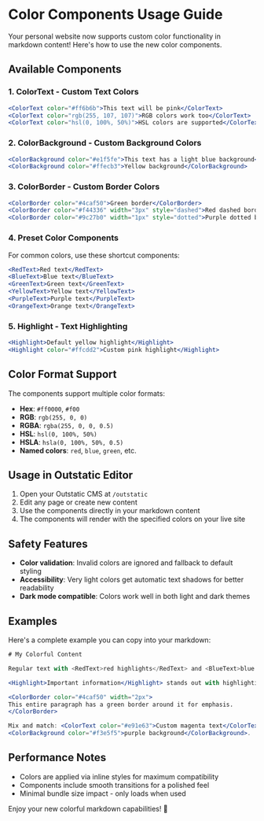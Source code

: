 # Color Components Usage Guide

Your personal website now supports custom color functionality in markdown content! Here's how to use the new color components.

## Available Components

### 1. ColorText - Custom Text Colors
```jsx
<ColorText color="#ff6b6b">This text will be pink</ColorText>
<ColorText color="rgb(255, 107, 107)">RGB colors work too</ColorText>
<ColorText color="hsl(0, 100%, 50%)">HSL colors are supported</ColorText>
```

### 2. ColorBackground - Custom Background Colors
```jsx
<ColorBackground color="#e1f5fe">This text has a light blue background</ColorBackground>
<ColorBackground color="#ffecb3">Yellow background</ColorBackground>
```

### 3. ColorBorder - Custom Border Colors
```jsx
<ColorBorder color="#4caf50">Green border</ColorBorder>
<ColorBorder color="#f44336" width="3px" style="dashed">Red dashed border</ColorBorder>
<ColorBorder color="#9c27b0" width="1px" style="dotted">Purple dotted border</ColorBorder>
```

### 4. Preset Color Components
For common colors, use these shortcut components:

```jsx
<RedText>Red text</RedText>
<BlueText>Blue text</BlueText>
<GreenText>Green text</GreenText>
<YellowText>Yellow text</YellowText>
<PurpleText>Purple text</PurpleText>
<OrangeText>Orange text</OrangeText>
```

### 5. Highlight - Text Highlighting
```jsx
<Highlight>Default yellow highlight</Highlight>
<Highlight color="#ffcdd2">Custom pink highlight</Highlight>
```

## Color Format Support

The components support multiple color formats:
- **Hex**: `#ff0000`, `#f00`
- **RGB**: `rgb(255, 0, 0)`
- **RGBA**: `rgba(255, 0, 0, 0.5)`
- **HSL**: `hsl(0, 100%, 50%)`
- **HSLA**: `hsla(0, 100%, 50%, 0.5)`
- **Named colors**: `red`, `blue`, `green`, etc.

## Usage in Outstatic Editor

1. Open your Outstatic CMS at `/outstatic`
2. Edit any page or create new content
3. Use the components directly in your markdown content
4. The components will render with the specified colors on your live site

## Safety Features

- **Color validation**: Invalid colors are ignored and fallback to default styling
- **Accessibility**: Very light colors get automatic text shadows for better readability
- **Dark mode compatible**: Colors work well in both light and dark themes

## Examples

Here's a complete example you can copy into your markdown:

```jsx
# My Colorful Content

Regular text with <RedText>red highlights</RedText> and <BlueText>blue accents</BlueText>.

<Highlight>Important information</Highlight> stands out with highlighting.

<ColorBorder color="#4caf50" width="2px">
This entire paragraph has a green border around it for emphasis.
</ColorBorder>

Mix and match: <ColorText color="#e91e63">Custom magenta text</ColorText> with 
<ColorBackground color="#f3e5f5">purple background</ColorBackground>.
```

## Performance Notes

- Colors are applied via inline styles for maximum compatibility
- Components include smooth transitions for a polished feel
- Minimal bundle size impact - only loads when used

Enjoy your new colorful markdown capabilities! 🎨